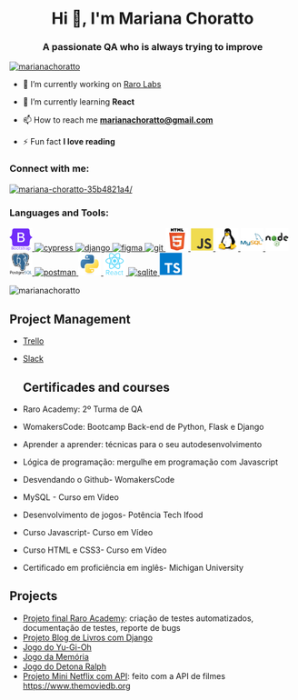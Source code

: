 <h1 align="center">Hi 👋, I'm Mariana Choratto</h1>
<h3 align="center">A passionate QA who is always trying to improve</h3>

<p align="left"> <a href="https://github.com/ryo-ma/github-profile-trophy"><img src="https://github-profile-trophy.vercel.app/?username=marianachoratto" alt="marianachoratto" /></a> </p>

- 🔭 I’m currently working on [Raro Labs](https://www.linkedin.com/company/raro-labs/posts/?feedView=all)

- 🌱 I’m currently learning **React**

- 📫 How to reach me **marianachoratto@gmail.com**

- ⚡ Fun fact **I love reading**

<h3 align="left">Connect with me:</h3>
<p align="left">
<a href="https://linkedin.com/in/mariana-choratto-35b4821a4/" target="blank"><img align="center" src="https://raw.githubusercontent.com/rahuldkjain/github-profile-readme-generator/master/src/images/icons/Social/linked-in-alt.svg" alt="mariana-choratto-35b4821a4/" height="30" width="40" /></a>
</p>

<h3 align="left">Languages and Tools:</h3>
<p align="left"> <a href="https://getbootstrap.com" target="_blank" rel="noreferrer"> <img src="https://raw.githubusercontent.com/devicons/devicon/master/icons/bootstrap/bootstrap-plain-wordmark.svg" alt="bootstrap" width="40" height="40"/> </a> <a href="https://www.cypress.io" target="_blank" rel="noreferrer"> <img src="https://raw.githubusercontent.com/simple-icons/simple-icons/6e46ec1fc23b60c8fd0d2f2ff46db82e16dbd75f/icons/cypress.svg" alt="cypress" width="40" height="40"/> </a> <a href="https://www.djangoproject.com/" target="_blank" rel="noreferrer"> <img src="https://cdn.worldvectorlogo.com/logos/django.svg" alt="django" width="40" height="40"/> </a> <a href="https://www.figma.com/" target="_blank" rel="noreferrer"> <img src="https://www.vectorlogo.zone/logos/figma/figma-icon.svg" alt="figma" width="40" height="40"/> </a> <a href="https://git-scm.com/" target="_blank" rel="noreferrer"> <img src="https://www.vectorlogo.zone/logos/git-scm/git-scm-icon.svg" alt="git" width="40" height="40"/> </a> <a href="https://www.w3.org/html/" target="_blank" rel="noreferrer"> <img src="https://raw.githubusercontent.com/devicons/devicon/master/icons/html5/html5-original-wordmark.svg" alt="html5" width="40" height="40"/> </a> <a href="https://developer.mozilla.org/en-US/docs/Web/JavaScript" target="_blank" rel="noreferrer"> <img src="https://raw.githubusercontent.com/devicons/devicon/master/icons/javascript/javascript-original.svg" alt="javascript" width="40" height="40"/> </a> <a href="https://www.linux.org/" target="_blank" rel="noreferrer"> <img src="https://raw.githubusercontent.com/devicons/devicon/master/icons/linux/linux-original.svg" alt="linux" width="40" height="40"/> </a> <a href="https://www.mysql.com/" target="_blank" rel="noreferrer"> <img src="https://raw.githubusercontent.com/devicons/devicon/master/icons/mysql/mysql-original-wordmark.svg" alt="mysql" width="40" height="40"/> </a> <a href="https://nodejs.org" target="_blank" rel="noreferrer"> <img src="https://raw.githubusercontent.com/devicons/devicon/master/icons/nodejs/nodejs-original-wordmark.svg" alt="nodejs" width="40" height="40"/> </a> <a href="https://www.postgresql.org" target="_blank" rel="noreferrer"> <img src="https://raw.githubusercontent.com/devicons/devicon/master/icons/postgresql/postgresql-original-wordmark.svg" alt="postgresql" width="40" height="40"/> </a> <a href="https://postman.com" target="_blank" rel="noreferrer"> <img src="https://www.vectorlogo.zone/logos/getpostman/getpostman-icon.svg" alt="postman" width="40" height="40"/> </a> <a href="https://www.python.org" target="_blank" rel="noreferrer"> <img src="https://raw.githubusercontent.com/devicons/devicon/master/icons/python/python-original.svg" alt="python" width="40" height="40"/> </a> <a href="https://reactjs.org/" target="_blank" rel="noreferrer"> <img src="https://raw.githubusercontent.com/devicons/devicon/master/icons/react/react-original-wordmark.svg" alt="react" width="40" height="40"/> </a> <a href="https://www.sqlite.org/" target="_blank" rel="noreferrer"> <img src="https://www.vectorlogo.zone/logos/sqlite/sqlite-icon.svg" alt="sqlite" width="40" height="40"/> </a> <a href="https://www.typescriptlang.org/" target="_blank" rel="noreferrer"> <img src="https://raw.githubusercontent.com/devicons/devicon/master/icons/typescript/typescript-original.svg" alt="typescript" width="40" height="40"/> </a> </p>

<p><img align="center" src="https://github-readme-stats.vercel.app/api/top-langs?username=marianachoratto&show_icons=true&locale=en&layout=compact" alt="marianachoratto" /></p>


## Project Management
* [Trello](https://trello.com/pl/tour)
* [Slack](https://slack.com/intl/pt-br/)

  ## Certificades and courses
* Raro Academy: 2º Turma de QA
* WomakersCode: Bootcamp Back-end de Python, Flask e Django 
* Aprender a aprender: técnicas para o seu autodesenvolvimento 
* Lógica de programação: mergulhe em programação com Javascript 
* Desvendando o Github- WomakersCode 
* MySQL - Curso em Vídeo 
* Desenvolvimento de jogos- Potência Tech Ifood 
* Curso Javascript- Curso em Vídeo 
* Curso HTML e CSS3- Curso em Vídeo 
* Certificado em proficiência em inglês- Michigan University

## Projects
* [Projeto final Raro Academy](https://github.com/marianachoratto/academy-qa-trabalho-final-grupo-3): criação de testes automatizados, documentação de testes, reporte de bugs
* [Projeto Blog de Livros com Django](https://marianacarla.pythonanywhere.com/)
* [Jogo do Yu-Gi-Oh](https://marianachoratto.github.io/js-yugioh-assets/)
* [Jogo da Memória](https://marianachoratto.github.io/Jogo-da-Memoria-Bootcamp-Ifood/)
* [Jogo do Detona Ralph](https://marianachoratto.github.io/Jogo-Detona-Ralph-Bootcamp-Ifood/)
* [Projeto Mini Netflix com API](https://projeto-mini-netflix.vercel.app/): feito com a API de filmes https://www.themoviedb.org
          
